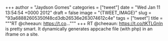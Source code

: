 
+++
author = "Jaydson Gomes"
categories = ["tweet"]
date = "Wed Jan 11 13:54:54 +0000 2012"
draft = false
image = "{TWEET_IMAGE}"
slug = "93a68882605350f48cd3db26536e263074612c4e"
tags = ["tweet"]
title = """RT @cheeaun: https://t.co..."""
+++
RT @cheeaun: https://t.co/tKTLGnln is pretty smart. It dynamically generates appcache file (with php) in an iframe on a site.

